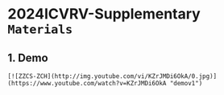 # 2024ICVRV-Supplementary `Materials`

## 1. Demo 
    [![ZZCS-ZCH](http://img.youtube.com/vi/KZrJMDi6OkA/0.jpg)](https://www.youtube.com/watch?v=KZrJMDi6OkA "demov1")

